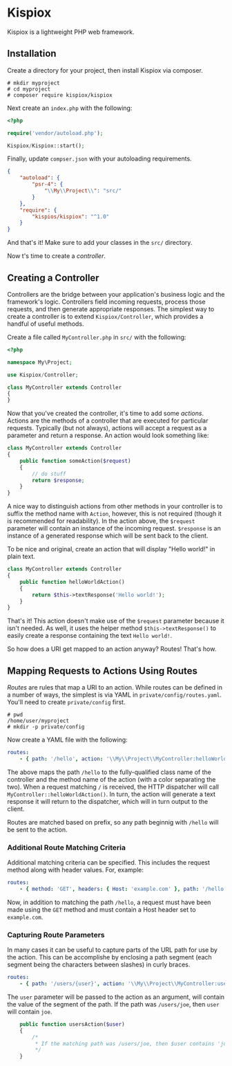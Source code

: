 Kispiox
=======

Kispiox is a lightweight PHP web framework.

Installation
------------

Create a directory for your project, then install Kispiox via composer.

```
# mkdir myproject
# cd myproject
# composer require kispiox/kispiox
```

Next create an `index.php` with the following:

```php
<?php

require('vendor/autoload.php');

Kispiox/Kispiox::start();
```

Finally, update `compser.json` with your autoloading requirements.

```json
{
    "autoload": {
        "psr-4": {
            "\\My\\Project\\": "src/"
        }
    },
    "require": {
        "kispios/kispiox": "^1.0"
    }
}
```

And that's it! Make sure to add your classes in the `src/` directory.

Now t's time to create a *controller*.

Creating a Controller
---------------------

Controllers are the bridge between your application's business logic and the
framework's logic. Controllers field incoming requests, process those requests,
and then generate appropriate responses. The simplest way to create a controller
is to extend `Kispiox/Controller`, which provides a handful of useful methods.

Create a file called `MyController.php` in `src/` with the following:

```php
<?php

namespace My\Project;

use Kispiox/Controller;

class MyController extends Controller
{
}
```

Now that you've created the controller, it's time to add some *actions*. Actions
are the methods of a controller that are executed for particular requests.
Typically (but not always), actions will accept a request as a parameter and
return a response. An action would look something like:

```php
class MyController extends Controller
{
    public function someAction($request)
    {
        // do stuff
        return $response;
    }
}
```

A nice way to distinguish actions from other methods in your controller is to
suffix the method name with `Action`, however, this is not required (though it
is recommended for readability). In the action above, the `$request` parameter
will contain an instance of the incoming request. `$response` is an instance
of a generated response which will be sent back to the client.

To be nice and original, create an action that will display "Hello world!" in
plain text.

```php
class MyController extends Controller
{
    public function helloWorldAction()
    {
        return $this->textResponse('Hello world!');
    }
}
```

That's it! This action doesn't make use of the `$request` parameter because it
isn't needed. As well, it uses the helper method `$this->textResponse()` to
easily create a response containing the text `Hello world!`.

So how does a URI get mapped to an action anyway? Routes! That's how.

Mapping Requests to Actions Using Routes
----------------------------------------

*Routes* are rules that map a URI to an action. While routes can be defined in a
number of ways, the simplest is via YAML in `private/config/routes.yaml`. You'll
need to create `private/config` first.

```
# pwd
/home/user/myproject
# mkdir -p private/config
```

Now create a YAML file with the following:

```yaml
routes:
    - { path: '/hello', action: '\\My\\Project\\MyController:helloWorldAction' }
```

The above maps the path `/hello` to the fully-qualified class name of the
controller and the method name of the action (with a color separating the two).
When a request matching `/` is received, the HTTP dispatcher will call
`MyController::helloWorldAction()`. In turn, the action will generate a text
response it will return to the dispatcher, which will in turn output to the
client.

Routes are matched based on prefix, so any path beginnig with `/hello` will be
sent to the action.

### Additional Route Matching Criteria

Additional matching criteria can be specified. This includes the request method
along with header values. For, example:

```yaml
routes:
    - { method: 'GET', headers: { Host: 'example.com' }, path: '/hello', action: '\\My\\Project\\...' }
```

Now, in addition to matching the path `/hello`, a request must have been made
using the `GET` method and must contain a Host header set to `example.com`.

### Capturing Route Parameters

In many cases it can be useful to capture parts of the URL path for use by the
action. This can be accomplishe by enclosing a path segment (each segment being
the characters between slashes) in curly braces.

```yaml
routes:
    - { path: '/users/{user}', action: '\\My\\Project\\MyController:usersAction' }
```

The `user` parameter will be passed to the action as an argument, will contain
the value of the segment of the path. If the path was `/users/joe`, then `user`
will contain `joe`.

```php
    public function usersAction($user)
    {
        /*
         * If the matching path was /users/joe, then $user contains 'joe'
         */
    }
```
